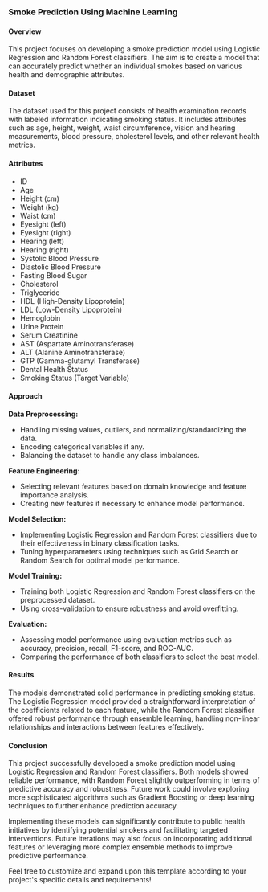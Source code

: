 ### Smoke Prediction Using Machine Learning

#### Overview
This project focuses on developing a smoke prediction model using Logistic Regression and Random Forest classifiers. The aim is to create a model that can accurately predict whether an individual smokes based on various health and demographic attributes.

#### Dataset
The dataset used for this project consists of health examination records with labeled information indicating smoking status. It includes attributes such as age, height, weight, waist circumference, vision and hearing measurements, blood pressure, cholesterol levels, and other relevant health metrics.

#### Attributes
- ID
- Age
- Height (cm)
- Weight (kg)
- Waist (cm)
- Eyesight (left)
- Eyesight (right)
- Hearing (left)
- Hearing (right)
- Systolic Blood Pressure
- Diastolic Blood Pressure
- Fasting Blood Sugar
- Cholesterol
- Triglyceride
- HDL (High-Density Lipoprotein)
- LDL (Low-Density Lipoprotein)
- Hemoglobin
- Urine Protein
- Serum Creatinine
- AST (Aspartate Aminotransferase)
- ALT (Alanine Aminotransferase)
- GTP (Gamma-glutamyl Transferase)
- Dental Health Status
- Smoking Status (Target Variable)

#### Approach
**Data Preprocessing:**
- Handling missing values, outliers, and normalizing/standardizing the data.
- Encoding categorical variables if any.
- Balancing the dataset to handle any class imbalances.

**Feature Engineering:**
- Selecting relevant features based on domain knowledge and feature importance analysis.
- Creating new features if necessary to enhance model performance.

**Model Selection:**
- Implementing Logistic Regression and Random Forest classifiers due to their effectiveness in binary classification tasks.
- Tuning hyperparameters using techniques such as Grid Search or Random Search for optimal model performance.

**Model Training:**
- Training both Logistic Regression and Random Forest classifiers on the preprocessed dataset.
- Using cross-validation to ensure robustness and avoid overfitting.

**Evaluation:**
- Assessing model performance using evaluation metrics such as accuracy, precision, recall, F1-score, and ROC-AUC.
- Comparing the performance of both classifiers to select the best model.

#### Results
The models demonstrated solid performance in predicting smoking status. The Logistic Regression model provided a straightforward interpretation of the coefficients related to each feature, while the Random Forest classifier offered robust performance through ensemble learning, handling non-linear relationships and interactions between features effectively.

#### Conclusion
This project successfully developed a smoke prediction model using Logistic Regression and Random Forest classifiers. Both models showed reliable performance, with Random Forest slightly outperforming in terms of predictive accuracy and robustness. Future work could involve exploring more sophisticated algorithms such as Gradient Boosting or deep learning techniques to further enhance prediction accuracy.

Implementing these models can significantly contribute to public health initiatives by identifying potential smokers and facilitating targeted interventions. Future iterations may also focus on incorporating additional features or leveraging more complex ensemble methods to improve predictive performance.

Feel free to customize and expand upon this template according to your project's specific details and requirements!

